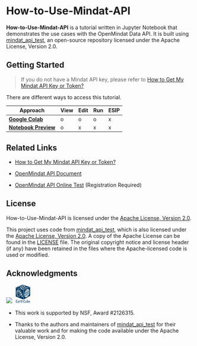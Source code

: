 # How-to-Use-Mindat-API

**How-to-Use-Mindat-API** is a tutorial written in Jupyter Notebook that demonstrates the use cases with the OpenMindat Data API. It is built using [mindat_api_test](https://github.com/jolyonralph/mindat_api_test), an open-source repository licensed under the Apache License, Version 2.0.

## Getting Started

> If you do not have a Mindat API key, please refer to [How to Get My Mindat API Key or Token?](https://www.mindat.org/a/how_to_get_my_mindat_api_key)

There are different ways to access this tutorial.

| Approach          | View | Edit | Run | ESIP |
|-------------------|----------------|--------|-----|-----|
| [**Google Colab**](https://colab.research.google.com/github/ChuBL/How-to-Use-Mindat-API/blob/main/How_to_Use_Mindat_API.ipynb) |       o        |   o    |  o  |  x  |
| [**Notebook Preview**](https://github.com/ChuBL/How-to-Use-Mindat-API/blob/main/How_to_Use_Mindat_API.ipynb)    |       o        |   x    |  x  |  x  |


## Related Links

- [How to Get My Mindat API Key or Token?](https://www.mindat.org/a/how_to_get_my_mindat_api_key)

- [OpenMindat API Document](https://api.mindat.org/schema/redoc/)

- [OpenMindat API Online Test](https://api.mindat.org/) (Registration Required)

## License

How-to-Use-Mindat-API is licensed under the [Apache License, Version 2.0](LICENSE).

This project uses code from [mindat_api_test](https://github.com/jolyonralph/mindat_api_test), which is also licensed under the [Apache License, Version 2.0](http://www.apache.org/licenses/LICENSE-2.0). A copy of the Apache License can be found in the [LICENSE](LICENSE) file. The original copyright notice and license header (if any) have been retained in the files where the Apache-licensed code is used or modified.

## Acknowledgments
<p float="left">
	<img src="./Fig/NSF_Official_logo_High_Res_1200ppi.png"  width="10%">
	<img src="./Fig/EarthCube-Newblue-perfect_square.png"  width="10%">
</p>

- This work is supported by NSF, Award #2126315.

- Thanks to the authors and maintainers of [mindat_api_test](https://github.com/jolyonralph/mindat_api_test) for their valuable work and for making the code available under the Apache License, Version 2.0.

